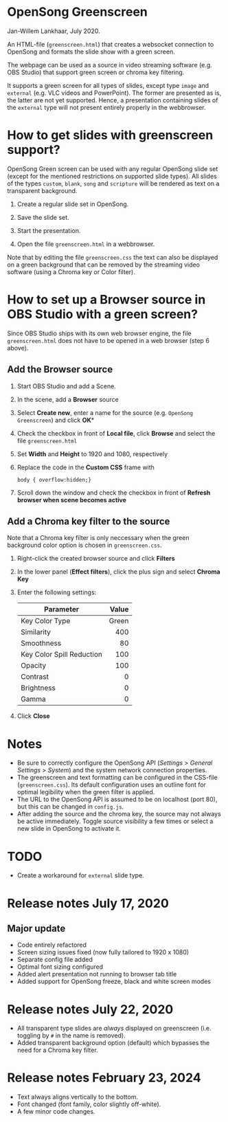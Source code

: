 # OpenSong Greenscreen

Jan-Willem Lankhaar, July 2020.

An HTML-file (`greenscreen.html`) that creates a websocket connection to OpenSong and formats the slide show with a green screen.

The webpage can be used as a source in video streaming software (e.g. OBS Studio) that support green screen or chroma key filtering.

It supports a green screen for all types of slides, except type `image` and `external` (e.g. VLC videos and PowerPoint). The former are presented as is, the latter are not yet supported. Hence, a presentation containing slides of the `external` type will not present entirely properly in the webbrowser.

# How to get slides with greenscreen support?

OpenSong Green screen can be used with any regular OpenSong slide set (except for the mentioned restrictions on supported slide types). All slides of the types `custom`, `blank`, `song` and `scripture` will be rendered as text on a transparent background.

1. Create a regular slide set in OpenSong.

2. Save the slide set.

3. Start the presentation.

4. Open the file `greenscreen.html` in a webbrowser.

Note that by editing the file `greenscreen.css` the text can also be displayed on a green background that can be removed by the streaming video software (using a Chroma key or Color filter).


# How to set up a Browser source in OBS Studio with a green screen?

Since OBS Studio ships with its own web browser engine, the file `greenscreen.html` does not have to be opened in a web browser (step 6 above).

## Add the Browser source

1. Start OBS Studio and add a Scene.

2. In the scene, add a **Browser** source

3. Select **Create new**, enter a name for the source (e.g. `OpenSong Greenscreen`) and click **OK***

4. Check the checkbox in front of **Local file**, click **Browse** and select the file `greenscreen.html`

5. Set **Width** and **Height** to 1920 and 1080, respectively

6. Replace the code in the **Custom CSS** frame with 

    `body { overflow:hidden;}`

7. Scroll down the window and check the checkbox in front of **Refresh browser when scene becomes active** 

## Add a Chroma key filter to the source

Note that a Chroma key filter is only neccessary when the green background color option is chosen in `greenscreen.css`. 

1. Right-click the created browser source and click **Filters**

2. In the lower panel (**Effect filters**), click the plus sign and select **Chroma Key**

3. Enter the following settings:

    | Parameter                 | Value |
    | ------------------------- | ----: |
    | Key Color Type            | Green |
    | Similarity                |   400 |
    | Smoothness                |    80 |
    | Key Color Spill Reduction |   100 |
    | Opacity                   |   100 |
    | Contrast                  |     0 |
    | Brightness                |     0 |
    | Gamma                     |     0 |

4. Click **Close**



# Notes

- Be sure to correctly configure the OpenSong API (*Settings* > *General Settings* > *System*) and the system network connection properties.
- The greenscreen and text formatting can be configured in the CSS-file (`greenscreen.css`). Its default configuration uses an outline font for optimal legibility when the green filter is applied. 
- The URL to the OpenSong API is assumed to be on localhost (port 80), but this can be changed in `config.js`. 
- After adding the source and the chroma key, the source may not always be active immediately. Toggle source visibility a few times or select a new slide in OpenSong to activate it.

# TODO

- Create a workaround for `external` slide type.

# Release notes July 17, 2020

## Major update

- Code entirely refactored
- Screen sizing issues fixed (now fully tailored to 1920 x 1080)
- Separate config file added
- Optimal font sizing configured
- Added alert presentation not running to browser tab title
- Added support for OpenSong freeze, black and white screen modes

# Release notes July 22, 2020

- All transparent type slides are _always_ displayed on greenscreen (i.e. toggling by `#` in the name is removed).
- Added transparent background option (default) which bypasses the need for a Chroma key filter.

# Release notes February 23, 2024

- Text always aligns vertically to the bottom.
- Font changed (font family, color slightly off-white).
- A few minor code changes.